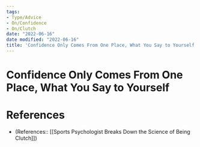 ```yaml
---
tags:
- Type/Advice
- On/Confidence
- On/Clutch
date: "2022-06-16"
date modified: "2022-06-16"
title: 'Confidence Only Comes From One Place, What You Say to Yourself'
---
```


# Confidence Only Comes From One Place, What You Say to Yourself

# References
- (References:: [[Sports Psychologist Breaks Down the Science of Being Clutch]])
